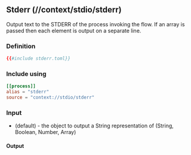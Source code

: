 ## Stderr (//context/stdio/stderr)
Output text to the STDERR of the process invoking the flow. If an array is passed then each element
is output on a separate line.

### Definition
```toml
{{#include stderr.toml}}
```

### Include using
```toml
[[process]]
alias = "stderr"
source = "context://stdio/stderr"
```

### Input
* (default) - the object to output a String representation of (String, Boolean, Number, Array)

#### Output